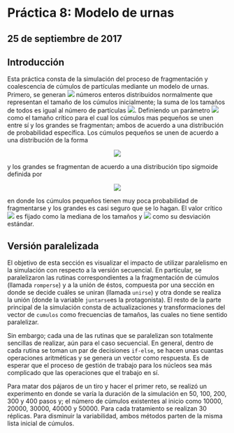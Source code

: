 # Práctica 8: Modelo de urnas
## 25 de septiembre de 2017

## Introducción
<p align="justified">
Esta práctica consta de la simulación del proceso de fragmentación y coalescencia de cúmulos de partículas mediante un modelo de urnas. Primero, se generan <img src="http://latex.codecogs.com/svg.latex?k" border="0"/> números enteros distribuidos normalmente que representan el tamaño de los cúmulos inicialmente; la suma de los tamaños de todos es igual al número de partículas <img src="http://latex.codecogs.com/svg.latex?n" border="0"/>. Definiendo un parámetro <img src="http://latex.codecogs.com/svg.latex?c" border="0"/> como el tamaño crítico para el cual los cúmulos mas pequeños se unen entre sí y los grandes se fragmentan; ambos de acuerdo a una distribución de probabilidad específica. Los cúmulos pequeños se unen de acuerdo a una distribución  de la forma
  </p>
  
 <p align="center">
<img src="http://latex.codecogs.com/svg.latex?u(x)=e^{-frac{1}{c}x}" border="0"/>
  </p>
y los grandes se fragmentan de acuerdo a una distribución tipo sigmoide definida por
<p align="center">
<img src="http://latex.codecogs.com/svg.latex?u(x)=\frac{1}{1+e^{\frac{c-x}{d}}}," border="0"/>
  </p>
 en donde los cúmulos pequeños tienen muy poca probabilidad de fragmentarse y los grandes es casi seguro que se lo hagan. El valor crítico <img src="http://latex.codecogs.com/svg.latex?c" border="0"/> es fijado como la mediana de los tamaños y <img src="http://latex.codecogs.com/svg.latex?d" border="0"/> como su desviación estándar.
 
 
 ## Versión paralelizada
 El objetivo de esta sección es visualizar el impacto de utilizar paralelismo en la simulación con respecto a la versión secuencial. En particular, se paralelizaron las rutinas correspondientes a la fragmentación de cúmulos (llamada `romperse`) y a la unión de éstos, compuesta por una sección en donde se decide cuáles se uniran (llamada `unirse`) y otra donde se realiza la unión (donde la variable `juntarse`es la protagonista). El resto de la parte principal de la simulación consta de actualizaciones y transformaciones del vector de `cumulos` como frecuencias de tamaños, las cuales no tiene sentido paralelizar. 
 
 Sin embargo; cada una de las rutinas que se paralelizan son totalmente sencillas de realizar, aún para el caso secuencial. En general, dentro de cada rutina se toman un par de decisiones `if-else`, se hacen unas cuantas operaciones aritméticas y se genera un vector como respuesta. Es de esperar que el proceso de gestión de trabajo para los núcleos sea más complicado que las operaciones que el trabajo en sí.
 
 
 
 Para matar dos pájaros de un tiro y hacer el primer reto, se realizó un experimento en donde se varía la duración de la simulación en 50, 100, 200, 300 y 400 pasos y; el número de cúmulos existentes al inicio como 10000, 20000, 30000, 40000 y 50000. Para cada tratamiento se realizan 30 réplicas. Para disminuir la variabilidad, ambos métodos parten de la misma lista inicial de cúmulos.
